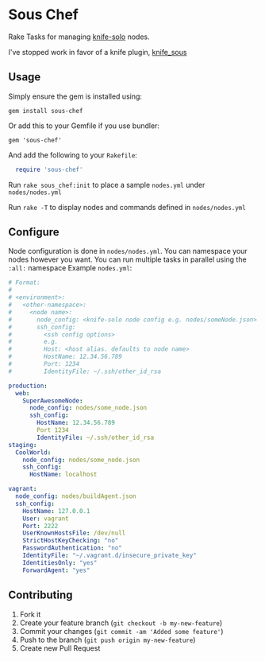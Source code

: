 # Sous Chef

Rake Tasks for managing [knife-solo](http://matschaffer.github.com/knife-solo/)
nodes.

I've stopped work in favor of a knife plugin, [knife_sous](https://github.com/substantial/knife_sous)

## Usage

Simply ensure the gem is installed using:

    gem install sous-chef

Or add this to your Gemfile if you use bundler:

    gem 'sous-chef'

And add the following to your `Rakefile`:

```ruby
  require 'sous-chef'
```

Run `rake sous_chef:init` to place a sample `nodes.yml` under `nodes/nodes.yml`

Run `rake -T` to display nodes and commands defined in `nodes/nodes.yml`

## Configure

Node configuration is  done in `nodes/nodes.yml`. You can namespace your nodes
however you want. You can run multiple tasks in parallel using the `:all:`
namespace Example `nodes.yml`:

```yaml
# Format:
#
# <environment>:
#   <other-namespace>:
#     <node name>:
#       node_config: <knife-solo node config e.g. nodes/someNode.json>
#       ssh_config:
#         <ssh config options>
#         e.g.
#         Host: <host alias. defaults to node name>
#         HostName: 12.34.56.789
#         Port: 1234
#         IdentityFile: ~/.ssh/other_id_rsa

production:
  web:
    SuperAwesomeNode:
      node_config: nodes/some_node.json
      ssh_config:
        HostName: 12.34.56.789
        Port 1234
        IdentityFile: ~/.ssh/other_id_rsa
staging:
  CoolWorld:
    node_config: nodes/some_node.json
    ssh_config:
      HostName: localhost

vagrant:
  node_config: nodes/buildAgent.json
  ssh_config:
    HostName: 127.0.0.1
    User: vagrant
    Port: 2222
    UserKnownHostsFile: /dev/null
    StrictHostKeyChecking: "no"
    PasswordAuthentication: "no"
    IdentityFile: "~/.vagrant.d/insecure_private_key"
    IdentitiesOnly: "yes"
    ForwardAgent: "yes"
```

## Contributing

1. Fork it
2. Create your feature branch (`git checkout -b my-new-feature`)
3. Commit your changes (`git commit -am 'Added some feature'`)
4. Push to the branch (`git push origin my-new-feature`)
5. Create new Pull Request

